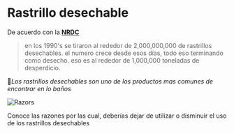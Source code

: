 [by]: <> "Eduardo avila"
[date]: <> "26 de marzo 2020"
[title]: <> "Disposable razors"



# Rastrillo desechable

De acuerdo con la **[NRDC](https://www.nrdc.org/stories/reduce-reuse-recycle-most-all-reduce)**

> en los 1990's se tiraron al rededor de 2,000,000,000 de rastrillos desechables. el numero crece desde esos días, todo eso terminando como desecho. eso es al rededor de 1,000,000 toneladas de desperdicio.

 🎇*Los rastrillos desechables son uno de los productos mas comunes de encontrar en lo baños*

![Razors](http://45.77.98.187:3007/image/Quattro_Titanium_Energy.jpg/{{token}})

Conoce las razones por las cual, deberías dejar de utilizar o disminuir el uso de los rastrillos desechables 